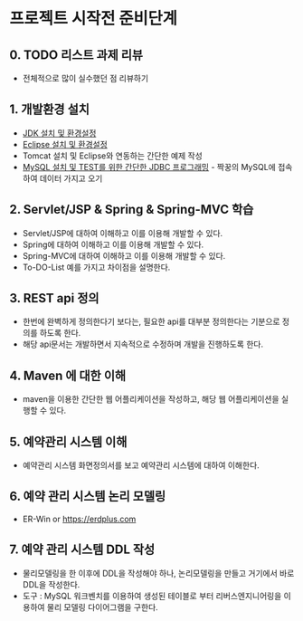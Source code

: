 # 프로젝트 시작전 준비단계

## 0. TODO 리스트 과제 리뷰

- 전체적으로 많이 실수했던 점 리뷰하기

## 1. 개발환경 설치

- [JDK 설치 및 환경설정](/study/JDK설치및환경설정.md)
- [Eclipse 설치 및 환경설정](/study/Eclipse설치및환경설정.md)
- Tomcat 설치 및 Eclipse와 연동하는 간단한 예제 작성
- [MySQL 설치 및 TEST를 위한 간단한 JDBC 프로그래밍](/study/MySQL_JDBC_Test) - 짝꿍의 MySQL에 접속하여 데이터 가지고 오기


## 2. Servlet/JSP & Spring & Spring-MVC 학습

- Servlet/JSP에 대하여 이해하고 이를 이용해 개발할 수 있다.
- Spring에 대하여 이해하고 이를 이용해 개발할 수 있다.
- Spring-MVC에 대하여 이해하고 이를 이용해 개발할 수 있다.
- To-DO-List 예를 가지고 차이점을 설명한다.

## 3. REST api 정의

 - 한번에 완벽하게 정의한다기 보다는, 필요한 api를 대부분 정의한다는 기분으로 정의를 하도록 한다.
 - 해당 api문서는 개발하면서 지속적으로 수정하며 개발을 진행하도록 한다.

## 4. Maven 에 대한 이해

- maven을 이용한 간단한 웹 어플리케이션을 작성하고, 해당 웹 어플리케이션을 실행할 수 있다.

## 5. 예약관리 시스템 이해

- 예약관리 시스템 화면정의서를 보고 예약관리 시스템에 대하여 이해한다.

## 6. 예약 관리 시스템 논리 모델링

- ER-Win or https://erdplus.com

## 7. 예약 관리 시스템 DDL 작성

- 물리모델링을 한 이후에 DDL을 작성해야 하나, 논리모델링을 만들고 거기에서 바로 DDL을 작성한다.
- 도구 : MySQL 워크벤치를 이용하여 생성된 테이블로 부터 리버스엔지니어링을 이용하여 물리 모델링 다이어그램을 구한다.
